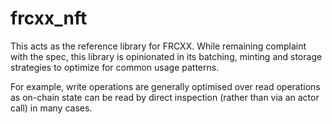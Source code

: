 # frcxx_nft

This acts as the reference library for FRCXX. While remaining complaint with the
spec, this library is opinionated in its batching, minting and storage
strategies to optimize for common usage patterns.

For example, write operations are generally optimised over read operations as
on-chain state can be read by direct inspection (rather than via an actor call)
in many cases.
